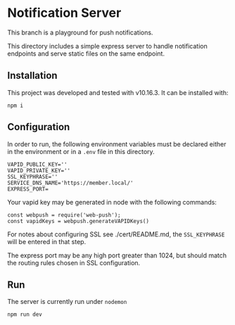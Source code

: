 # Notification Server

This branch is a playground for push notifications. 

This directory includes a simple express server to handle notification endpoints and serve 
static files on the same endpoint.

## Installation

This project was developed and tested with v10.16.3.  It can be installed with:

    npm i

## Configuration 

In order to run, the following environment variables must be declared either in the environment
or in a `.env` file in this directory.

    VAPID_PUBLIC_KEY=''
    VAPID_PRIVATE_KEY=''
    SSL_KEYPHRASE=''
    SERVICE_DNS_NAME='https://member.local/'
    EXPRESS_PORT=
    
Your vapid key may be generated in node with the following commands:

    const webpush = require('web-push');    
    const vapidKeys = webpush.generateVAPIDKeys()
        
    
For notes about configuring SSL see ./cert/README.md, the `SSL_KEYPHRASE` will
 be entered in that step.
 
The express port may be any high port greater than 1024, but should match 
the routing rules chosen in SSL configuration.

## Run 

The server is currently run under `nodemon` 

    npm run dev